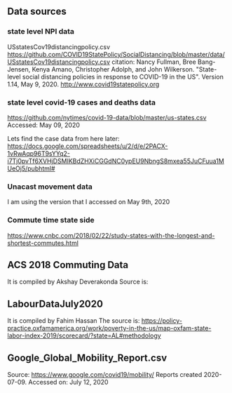 ## Data sources
### state level NPI data
USstatesCov19distancingpolicy.csv
https://github.com/COVID19StatePolicy/SocialDistancing/blob/master/data/USstatesCov19distancingpolicy.csv
citation:
Nancy Fullman, Bree Bang-Jensen, Kenya Amano, Christopher Adolph, and John Wilkerson. "State-level social distancing policies in response to COVID-19 in the US". Version 1.14, May 9, 2020. http://www.covid19statepolicy.org

### state level covid-19 cases and deaths data
https://github.com/nytimes/covid-19-data/blob/master/us-states.csv
Accessed: May 09, 2020

Lets find the case data from here later:
https://docs.google.com/spreadsheets/u/2/d/e/2PACX-1vRwAqp96T9sYYq2-i7Tj0pvTf6XVHjDSMIKBdZHXiCGGdNC0ypEU9NbngS8mxea55JuCFuua1MUeOj5/pubhtml#

### Unacast movement data
I am using the version that I accessed on May 9th, 2020

### Commute time state side
https://www.cnbc.com/2018/02/22/study-states-with-the-longest-and-shortest-commutes.html

## ACS 2018 Commuting Data
It is compiled by Akshay Deverakonda
Source is: 

## LabourDataJuly2020
It is compiled by Fahim Hassan
The source is: https://policy-practice.oxfamamerica.org/work/poverty-in-the-us/map-oxfam-state-labor-index-2019/scorecard/?state=AL#methodology

## Google_Global_Mobility_Report.csv
Source: https://www.google.com/covid19/mobility/
Reports created 2020-07-09.
Accessed on: July 12, 2020
